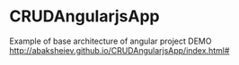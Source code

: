 # CRUDAngularjsApp
Example of base architecture of angular project
DEMO http://abaksheiev.github.io/CRUDAngularjsApp/index.html#

